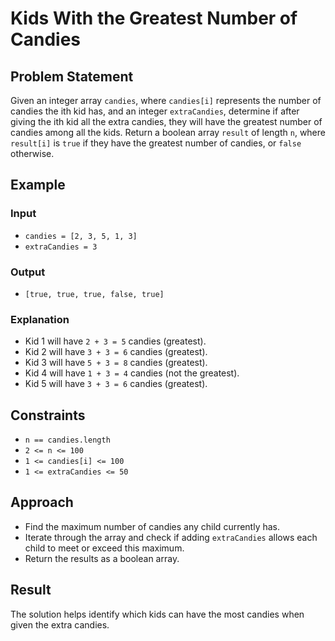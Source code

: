 # Kids With the Greatest Number of Candies

## Problem Statement
Given an integer array `candies`, where `candies[i]` represents the number of candies the ith kid has, and an integer `extraCandies`, determine if after giving the ith kid all the extra candies, they will have the greatest number of candies among all the kids. Return a boolean array `result` of length `n`, where `result[i]` is `true` if they have the greatest number of candies, or `false` otherwise.

## Example

### Input
- `candies = [2, 3, 5, 1, 3]`
- `extraCandies = 3`

### Output
- `[true, true, true, false, true]`

### Explanation
- Kid 1 will have `2 + 3 = 5` candies (greatest).
- Kid 2 will have `3 + 3 = 6` candies (greatest).
- Kid 3 will have `5 + 3 = 8` candies (greatest).
- Kid 4 will have `1 + 3 = 4` candies (not the greatest).
- Kid 5 will have `3 + 3 = 6` candies (greatest).

## Constraints
- `n == candies.length`
- `2 <= n <= 100`
- `1 <= candies[i] <= 100`
- `1 <= extraCandies <= 50`

## Approach
- Find the maximum number of candies any child currently has.
- Iterate through the array and check if adding `extraCandies` allows each child to meet or exceed this maximum.
- Return the results as a boolean array.

## Result
The solution helps identify which kids can have the most candies when given the extra candies.
